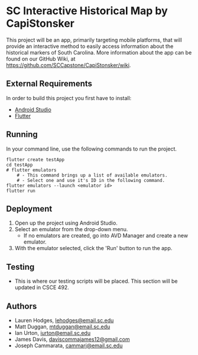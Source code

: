 # SC Interactive Historical Map by CapiStonsker

This project will be an app, primarily targeting mobile platforms, that will provide an interactive method to easily access information about the historical markers of South Carolina. More information about the app can be found on our GitHub Wiki, at https://github.com/SCCapstone/CapiStonsker/wiki.


## External Requirements

In order to build this project you first have to install:

* [Android Studio](https://developer.android.com/studio)
* [Flutter](https://flutter.dev/docs/get-started/install/windows)


## Running

In your command line, use the following commands to run the project.
```
flutter create testApp
cd testApp
# flutter emulators
    # - This command brings up a list of available emulators. 
    # - Select one and use it's ID in the following command.
flutter emulators --launch <emulator id>
flutter run
```

## Deployment

1. Open up the project using Android Studio. 
2. Select an emulator from the drop-down menu. 
    - If no emulators are created, go into AVD Manager and create a new emulator. 
3. With the emulator selected, click the 'Run' button to run the app.


## Testing

* This is where our testing scripts will be placed. This section will be updated in CSCE 492.


## Authors

* Lauren Hodges, lehodges@email.sc.edu
* Matt Duggan, mtduggan@email.sc.edu
* Ian Urton, iurton@email.sc.edu
* James Davis, daviscommajames12@gmail.com
* Joseph Cammarata, cammarj@email.sc.edu
